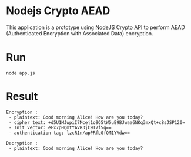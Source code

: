 # Nodejs Crypto AEAD

This application is a prototype using [NodeJS Crypto API](https://nodejs.org/api/crypto.html) to perform AEAD (Authenticated Encryption with Associated Data) encryption.


# Run

```
node app.js
```

# Result

```
Encryption : 
 - plaintext: Good morning Alice! How are you today?
 - cipher text: +d5U1MJwpiI7Mcej1o9O5tW5uE9BJwaa6NKq3mxQt+c8sJSP120=
 - Init vector: eFx7pHQmtYAVR3jC9T7f5g==
 - authentication tag: lzcR1n/apPRfL0fQM1YVdw==

Decryption : 
 - plaintext: Good morning Alice! How are you today?
```
